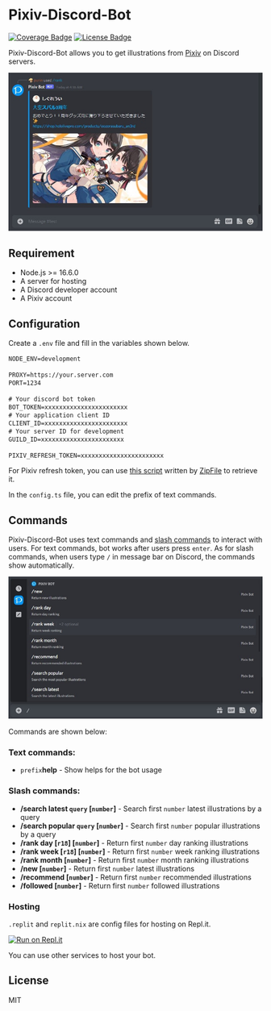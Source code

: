 # Pixiv-Discord-Bot

[![Coverage Badge](https://img.shields.io/endpoint?url=https://gist.githubusercontent.com/purindaisuki/7eb8b8a6e8cc0429e6c1401637177511/raw/pixiv-discord-bot_coverage.json)](https://github.com/purindaisuki/pixiv-discord-bot/tree/master/src/__tests__)
[![License Badge](https://img.shields.io/github/license/purindaisuki/pixiv-discord-bot?style=flat)](https://github.com/purindaisuki/pixiv-discord-bot/blob/master/LICENSE)

Pixiv-Discord-Bot allows you to get illustrations from [Pixiv](https://www.pixiv.net/) on Discord servers.

![Result](images/result.jpg)

## Requirement

- Node.js >= 16.6.0
- A server for hosting
- A Discord developer account
- A Pixiv account

## Configuration

Create a `.env` file and fill in the variables shown below.

```
NODE_ENV=development

PROXY=https://your.server.com
PORT=1234

# Your discord bot token
BOT_TOKEN=xxxxxxxxxxxxxxxxxxxxxxx
# Your application client ID
CLIENT_ID=xxxxxxxxxxxxxxxxxxxxxxx
# Your server ID for development
GUILD_ID=xxxxxxxxxxxxxxxxxxxxxxx

PIXIV_REFRESH_TOKEN=xxxxxxxxxxxxxxxxxxxxxxx
```

For Pixiv refresh token, you can use [this script](https://gist.github.com/ZipFile/c9ebedb224406f4f11845ab700124362) written by [ZipFile](https://github.com/ZipFile) to retrieve it.

In the `config.ts` file, you can edit the prefix of text commands.

## Commands

Pixiv-Discord-Bot uses text commands and [slash commands](https://support.discord.com/hc/en-us/articles/1500000368501-Slash-Commands-FAQ) to interact with users. For text commands, bot works after users press `enter`. As for slash commands, when users type `/` in message bar on Discord, the commands show automatically.

![Slash commands](images/slash_command.jpg)

Commands are shown below:

### Text commands:

- `prefix`**help** - Show helps for the bot usage

### Slash commands:

- **/search latest `query` \[`number`\]** - Search first `number` latest illustrations by a query
- **/search popular `query` \[`number`\]** - Search first `number` popular illustrations by a query
- **/rank day \[`r18`\] \[`number`\]** - Return first `number` day ranking illustrations
- **/rank week \[`r18`\] \[`number`\]** - Return first `number` week ranking illustrations
- **/rank month \[`number`\]** - Return first `number` month ranking illustrations
- **/new \[`number`\]** - Return first `number` latest illustrations
- **/recommend \[`number`\]** - Return first `number` recommended illustrations
- **/followed \[`number`\]** - Return first `number` followed illustrations

### Hosting

`.replit` and `replit.nix` are config files for hosting on Repl.it.

[![Run on Repl.it](https://replit.com/badge/github/@purindaisuki/pixiv-discord-bot)](https://replit.com/@purindaisuki/pixiv-discord-bot)

You can use other services to host your bot.

## License

MIT
